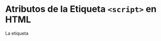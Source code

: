 # Atributos de la Etiqueta ```<script>``` en HTML

La etiqueta <script> en HTML se utiliza para incluir código JavaScript en una página web. 

Esta etiqueta puede contener código JavaScript directamente o puede hacer referencia a un archivo JavaScript externo. 

Además, la etiqueta <script> tiene varios atributos que permiten controlar cómo se carga y se ejecuta el código JavaScript.

## Atributos Comunes de la Etiqueta <script>

    | Atributo         | Descripción                                                                 | Ejemplo                                   |
|-------------------|-----------------------------------------------------------------------------|-------------------------------------------|
| `src`            | Especifica la URL del archivo JavaScript externo que se va a cargar.      | `<script src="script.js"></script>`      |
| `type`           | Define el tipo de contenido del script. Por defecto, es `text/javascript`. | `<script type="text/javascript">`        |
| `defer`          | Indica que el script debe ejecutarse después de que el documento HTML se haya analizado. | `<script src="script.js" defer></script>` |
| `async`          | Indica que el script puede ejecutarse de manera asíncrona.                | `<script src="script.js" async></script>` |

## Descripción Detallada de Cada Atributo

### src

- **Descripción**: Este atributo permite especificar la ubicación de un archivo JavaScript externo. Cuando se incluye un archivo externo, el navegador lo descarga y lo ejecuta.

Ejemplo:

```html
<script src="mi_script.js"></script>
```

### type

- **Descripción**: Este atributo se utiliza para definir el tipo de contenido del script. Aunque el valor por defecto es text/javascript, se puede especificar explícitamente o utilizar otros tipos MIME.

Ejemplo:

```javascript
<script type="text/javascript">
  console.log("Hola, mundo!");
</script>
```

### defer

- **Descripción**: Cuando este atributo está presente, indica que el script se debe ejecutar después de que el documento HTML se haya completamente analizado. Esto es útil para evitar que el script bloquee la carga de la página.

Ejemplo:

```html
<script src="mi_script.js" defer></script>
```

### async

- **Descripción**: Similar al atributo defer, pero los scripts con async se ejecutan tan pronto como se descargan, lo que puede ocurrir en cualquier momento durante el análisis del documento. Se recomienda para scripts que no dependen de otros scripts.

Ejemplo:

```html
<script src="mi_script.js" async></script>
```

